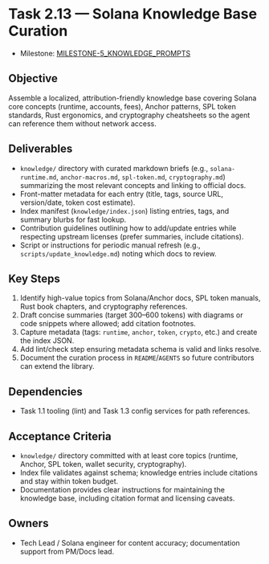 # Task 2.13 — Solana Knowledge Base Curation

- Milestone: [MILESTONE-5_KNOWLEDGE_PROMPTS](../milestones/MILESTONE-5_KNOWLEDGE_PROMPTS.md)

## Objective
Assemble a localized, attribution-friendly knowledge base covering Solana core concepts (runtime, accounts, fees), Anchor patterns, SPL token standards, Rust ergonomics, and cryptography cheatsheets so the agent can reference them without network access.

## Deliverables
- `knowledge/` directory with curated markdown briefs (e.g., `solana-runtime.md`, `anchor-macros.md`, `spl-token.md`, `cryptography.md`) summarizing the most relevant concepts and linking to official docs.
- Front-matter metadata for each entry (title, tags, source URL, version/date, token cost estimate).
- Index manifest (`knowledge/index.json`) listing entries, tags, and summary blurbs for fast lookup.
- Contribution guidelines outlining how to add/update entries while respecting upstream licenses (prefer summaries, include citations).
- Script or instructions for periodic manual refresh (e.g., `scripts/update_knowledge.md`) noting which docs to review.

## Key Steps
1. Identify high-value topics from Solana/Anchor docs, SPL token manuals, Rust book chapters, and cryptography references.
2. Draft concise summaries (target 300–600 tokens) with diagrams or code snippets where allowed; add citation footnotes.
3. Capture metadata (tags: `runtime`, `anchor`, `token`, `crypto`, etc.) and create the index JSON.
4. Add lint/check step ensuring metadata schema is valid and links resolve.
5. Document the curation process in `README`/`AGENTS` so future contributors can extend the library.

## Dependencies
- Task 1.1 tooling (lint) and Task 1.3 config services for path references.

## Acceptance Criteria
- `knowledge/` directory committed with at least core topics (runtime, Anchor, SPL token, wallet security, cryptography).
- Index file validates against schema; knowledge entries include citations and stay within token budget.
- Documentation provides clear instructions for maintaining the knowledge base, including citation format and licensing caveats.

## Owners
- Tech Lead / Solana engineer for content accuracy; documentation support from PM/Docs lead.
